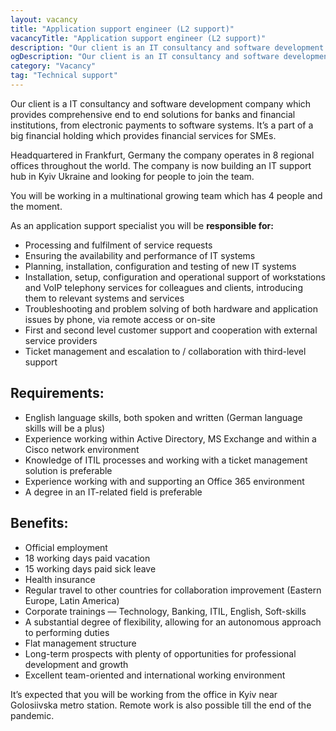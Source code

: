 ```yaml
---
layout: vacancy
title: "Application support engineer (L2 support)"
vacancyTitle: "Application support engineer (L2 support)"
description: "Our client is an IT consultancy and software development company which provides comprehensive end to end solutions for banks and financial institutions, from electronic payments to software systems."
ogDescription: "Our client is an IT consultancy and software development company which provides comprehensive end to end solutions for banks and financial institutions, from electronic payments to software systems."
category: "Vacancy"
tag: "Technical support"
---
```


Our client is a IT consultancy and software development company which provides comprehensive end to end solutions for banks and financial institutions, from electronic payments to software systems. It’s a part of a big financial holding which provides financial services for SMEs.

Headquartered in Frankfurt, Germany the company operates in 8 regional offices throughout the world. The company is now building an IT support hub in Kyiv Ukraine and looking for people to join the team.

You will be working in a multinational growing team which has 4 people and the moment.

As an application support specialist you will be **responsible for:**

- Processing and fulfilment of service requests
- Ensuring the availability and performance of IT systems
- Planning, installation, configuration and testing of new IT systems
- Installation, setup, configuration and operational support of workstations and VoIP telephony services for colleagues and clients, introducing them to relevant systems and services
- Troubleshooting and problem solving of both hardware and application issues by phone, via remote access or on-site
- First and second level customer support and cooperation with external service providers
- Ticket management and escalation to / collaboration with third-level support

## Requirements:

- English language skills, both spoken and written (German language skills will be a plus)
- Experience working within Active Directory, MS Exchange and within a Cisco network environment
- Knowledge of ITIL processes and working with a ticket management solution is preferable
- Experience working with and supporting an Office 365 environment
- A degree in an IT-related field is preferable

## Benefits:

- Official employment
- 18 working days paid vacation
- 15 working days paid sick leave
- Health insurance
- Regular travel to other countries for collaboration improvement (Eastern Europe, Latin America)
- Corporate trainings — Technology, Banking, ITIL, English, Soft-skills
- A substantial degree of flexibility, allowing for an autonomous approach to performing duties
- Flat management structure
- Long-term prospects with plenty of opportunities for professional development and growth
- Excellent team-oriented and international working environment

It’s expected that you will be working from the office in Kyiv near Golosiivska metro station. Remote work is also possible till the end of the pandemic.
